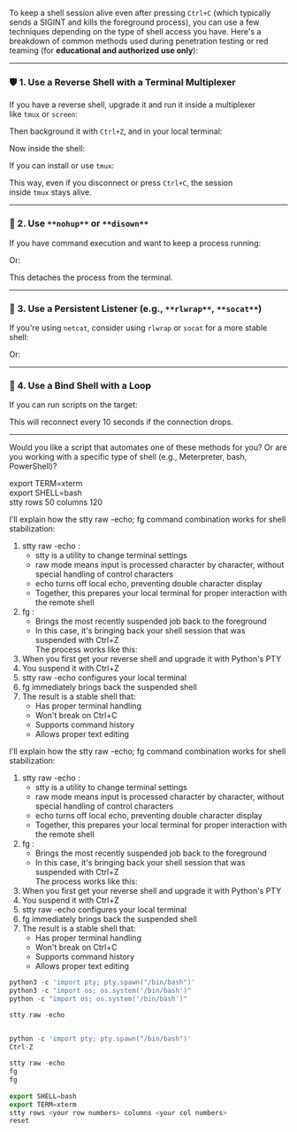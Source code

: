 To keep a shell session alive even after pressing `Ctrl+C` (which typically sends a SIGINT and kills the foreground process), you can use a few techniques depending on the type of shell access you have. Here's a breakdown of common methods used during penetration testing or red teaming (for **educational and authorized use only**):

---

### **🛡️ 1. Use a Reverse Shell with a Terminal Multiplexer**

If you have a reverse shell, upgrade it and run it inside a multiplexer like `tmux` or `screen`:

Then background it with `Ctrl+Z`, and in your local terminal:

Now inside the shell:

If you can install or use `tmux`:

This way, even if you disconnect or press `Ctrl+C`, the session inside `tmux` stays alive.

---

### **🧠 2. Use** `**nohup**` **or** `**disown**`

If you have command execution and want to keep a process running:

Or:

This detaches the process from the terminal.

---

### **🔁 3. Use a Persistent Listener (e.g.,** `**rlwrap**`**,** `**socat**`**)**

If you're using `netcat`, consider using `rlwrap` or `socat` for a more stable shell:

Or:

---

### **🧷 4. Use a Bind Shell with a Loop**

If you can run scripts on the target:

This will reconnect every 10 seconds if the connection drops.

---

Would you like a script that automates one of these methods for you? Or are you working with a specific type of shell (e.g., Meterpreter, bash, PowerShell)?

  

export TERM=xterm  
export SHELL=bash  
stty rows 50 columns 120

I'll explain how the stty raw -echo; fg command combination works for shell stabilization:

1. stty raw -echo :
    - stty is a utility to change terminal settings
    - raw mode means input is processed character by character, without special handling of control characters
    - echo turns off local echo, preventing double character display
    - Together, this prepares your local terminal for proper interaction with the remote shell
2. fg :
    - Brings the most recently suspended job back to the foreground
    - In this case, it's bringing back your shell session that was suspended with Ctrl+Z  
        The process works like this:
3. When you first get your reverse shell and upgrade it with Python's PTY
4. You suspend it with Ctrl+Z
5. stty raw -echo configures your local terminal
6. fg immediately brings back the suspended shell
7. The result is a stable shell that:
    - Has proper terminal handling
    - Won't break on Ctrl+C
    - Supports command history
    - Allows proper text editing

I'll explain how the stty raw -echo; fg command combination works for shell stabilization:

1. stty raw -echo :
    - stty is a utility to change terminal settings
    - raw mode means input is processed character by character, without special handling of control characters
    - echo turns off local echo, preventing double character display
    - Together, this prepares your local terminal for proper interaction with the remote shell
2. fg :
    - Brings the most recently suspended job back to the foreground
    - In this case, it's bringing back your shell session that was suspended with Ctrl+Z  
        The process works like this:
3. When you first get your reverse shell and upgrade it with Python's PTY
4. You suspend it with Ctrl+Z
5. stty raw -echo configures your local terminal
6. fg immediately brings back the suspended shell
7. The result is a stable shell that:
    - Has proper terminal handling
    - Won't break on Ctrl+C
    - Supports command history
    - Allows proper text editing

```JavaScript
python3 -c 'import pty; pty.spawn("/bin/bash")'
python3 -c "import os; os.system('/bin/bash')"
python -c "import os; os.system('/bin/bash')"
```

  

```JavaScript
stty raw -echo
```

```JavaScript

python -c 'import pty; pty.spawn("/bin/bash")'
Ctrl-Z
 
stty raw -echo
fg
fg
 
export SHELL=bash
export TERM=xterm
stty rows <your row numbers> columns <your col numbers>
reset
```